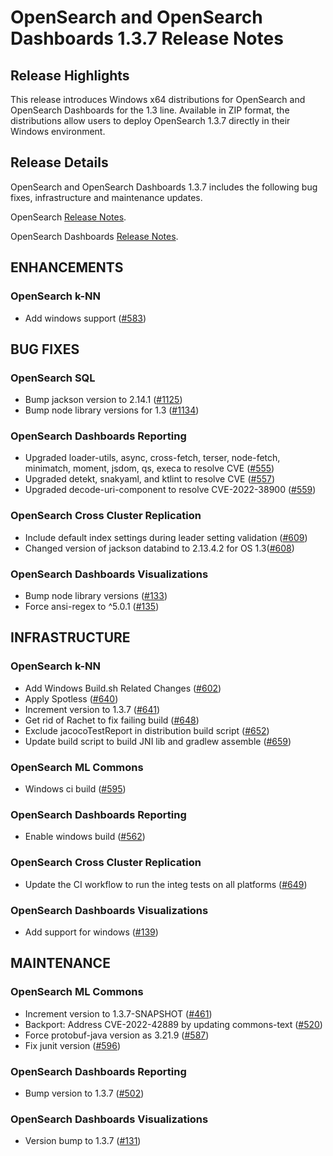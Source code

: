 # OpenSearch and OpenSearch Dashboards 1.3.7 Release Notes

## Release Highlights

This release introduces Windows x64 distributions for OpenSearch and OpenSearch Dashboards for the 1.3 line. Available in ZIP format, the distributions allow users to deploy OpenSearch 1.3.7 directly in their Windows environment.

## Release Details

OpenSearch and OpenSearch Dashboards 1.3.7 includes the following bug fixes, infrastructure and maintenance updates.

OpenSearch [Release Notes](https://github.com/opensearch-project/OpenSearch/blob/main/release-notes/opensearch.release-notes-1.3.7.md).

OpenSearch Dashboards [Release Notes](https://github.com/opensearch-project/OpenSearch-Dashboards/blob/main/release-notes/opensearch-dashboards.release-notes-1.3.7.md).

## ENHANCEMENTS

### OpenSearch k-NN
* Add windows support ([#583](https://github.com/opensearch-project/k-NN/pull/583))

## BUG FIXES

### OpenSearch SQL
* Bump jackson version to 2.14.1 ([#1125](https://github.com/opensearch-project/sql/pull/1125))
* Bump node library versions for 1.3 ([#1134](https://github.com/opensearch-project/sql/pull/1134))

### OpenSearch Dashboards Reporting
* Upgraded loader-utils, async, cross-fetch, terser, node-fetch, minimatch, moment, jsdom, qs, execa to resolve CVE ([#555](https://github.com/opensearch-project/dashboards-reports/pull/555))
* Upgraded detekt, snakyaml, and ktlint to resolve CVE ([#557](https://github.com/opensearch-project/dashboards-reports/pull/557))
* Upgraded decode-uri-component to resolve CVE-2022-38900 ([#559](https://github.com/opensearch-project/dashboards-reports/pull/559))

### OpenSearch Cross Cluster Replication
* Include default index settings during leader setting validation ([#609](https://github.com/opensearch-project/cross-cluster-replication/pull/609))
* Changed version of jackson databind to 2.13.4.2 for OS 1.3([#608](https://github.com/opensearch-project/cross-cluster-replication/pull/608))


### OpenSearch Dashboards Visualizations
* Bump node library versions ([#133](https://github.com/opensearch-project/dashboards-visualizations/pull/133))
* Force ansi-regex to ^5.0.1 ([#135](https://github.com/opensearch-project/dashboards-visualizations/pull/135))

## INFRASTRUCTURE

### OpenSearch k-NN
* Add Windows Build.sh Related Changes ([#602](https://github.com/opensearch-project/k-NN/pull/602))
* Apply Spotless ([#640](https://github.com/opensearch-project/k-NN/pull/640))
* Increment version to 1.3.7 ([#641](https://github.com/opensearch-project/k-NN/pull/641))
* Get rid of Rachet to fix failing build ([#648](https://github.com/opensearch-project/k-NN/pull/648))
* Exclude jacocoTestReport in distribution build script ([#652](https://github.com/opensearch-project/k-NN/pull/652))
* Update build script to build JNI lib and gradlew assemble ([#659](https://github.com/opensearch-project/k-NN/pull/659))

### OpenSearch ML Commons
* Windows ci build ([#595](https://github.com/opensearch-project/ml-commons/pull/595))

### OpenSearch Dashboards Reporting
* Enable windows build ([#562](https://github.com/opensearch-project/dashboards-reports/pull/562))

### OpenSearch Cross Cluster Replication
* Update the CI workflow to run the integ tests on all platforms ([#649](https://github.com/opensearch-project/cross-cluster-replication/pull/649))

### OpenSearch Dashboards Visualizations
* Add support for windows ([#139](https://github.com/opensearch-project/dashboards-visualizations/pull/139))

## MAINTENANCE

### OpenSearch ML Commons
* Increment version to 1.3.7-SNAPSHOT ([#461](https://github.com/opensearch-project/ml-commons/pull/461))
* Backport: Address CVE-2022-42889 by updating commons-text ([#520](https://github.com/opensearch-project/ml-commons/pull/520))
* Force protobuf-java version as 3.21.9 ([#587](https://github.com/opensearch-project/ml-commons/pull/587))
* Fix junit version ([#596](https://github.com/opensearch-project/ml-commons/pull/596))

### OpenSearch Dashboards Reporting
* Bump version to 1.3.7 ([#502](https://github.com/opensearch-project/dashboards-reporting/pull/502))

### OpenSearch Dashboards Visualizations
* Version bump to 1.3.7 ([#131](https://github.com/opensearch-project/dashboards-visualizations/pull/131))

